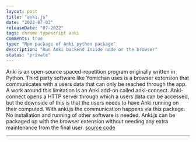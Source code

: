 ```yaml
---
layout: post
title: "anki.js"
date: "2022-07-03"
releaseDate: "07-2022"
tags: chrome typescript anki
comments: true
type: "Npm package of Anki python package"
description: "Run Anki backend inside node or the browser"
status: "private"
---
```


Anki is an open-source spaced-repetition program originally written in Python.
Third party software like Yomichan uses is a browser extension that communicates with a users data that can only be reached through the app.
A work around this limitation is an Anki add-on called anki-connect.
Anki-connect opens a HTTP server through which a users data can be accessed, but the downside of this is that the users needs to have Anki running on their computed.
With anki.js the communication happens via this package. No installation and running of other software is needed.
Anki.js can be packaged up with the browser extension without needing any extra maintenance from the final user.
<a href="https://github.com/pbkompasz/youtube2anki" target="_blank">source code</a>

---

